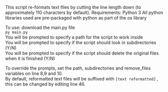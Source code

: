 This script re-formats text files by cutting the line length down (to approximately 110 characters by default).
Requirements:
Python 3
All python libraries used are pre-packaged with python as part of the os library

To use:
download the main.py file  
`py main.py`  
You will be prompted to specify a path for the script to work inside  
You will be prompted to specify if the script should look in subdirectories (Y/N)  
You will be prompted to specify if the script should delete the original files when it is finished (Y/N)  


To override the prompts, set the path, subdirectories and remove_files variables on line 8,9 and 10.  
By default, reformatted text files will be suffixed with `[text reformatted]` ,  this can be changed by editing line 46.
